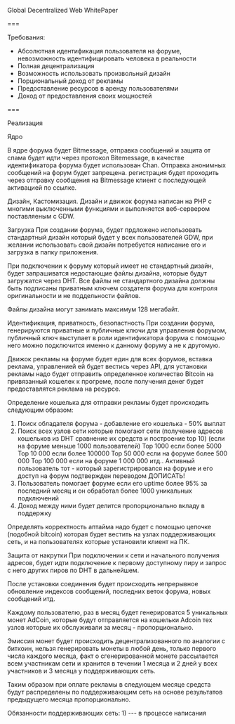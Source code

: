 Global Decentralized Web WhitePaper

===

Требования:
- Абсолютная идентификация пользователя на форуме, невозможность идентифицировать человека в реальности 
- Полная децентрализация
- Возможность использовать произвольный дизайн
- Порциональный доход от рекламы
- Предоставление ресурсов в аренду пользователями
- Доход от предоставления своих мощностей

===

Реализация

Ядро

В ядре форума будет Bitmessage, отправка сообщений и защита от спама будет идти через протокол Bitemessage, в качестве идентификатора форума будет использован Chan.
Отправка анонимных сообщений на форум будет запрещена. регистрация будет проходить через отправку сообщения на Bitmessage клиент с последующей активацией по ссылке.

Дизайн, Кастомизация.
Дизайн и движок форума написан на PHP с многими выключенными функциями и выполняется веб-сервером поставляеным с GDW.

Загрузка
При создании форума, будет прдложено использовать стандартный дизайн который будет у всех пользователей GDW, при желании использовать свой дизайн потребуется написание его и загрузка в папку приложения.

При подключении к форуму который имеет не стандартный дизайн, будет запрашиватся недостающие файлы дизайна, которые будут загружатся через DHT. 
Все файлы не стандартного дизайна должны быть подписаны приватным ключем создателя форума для контроля оригинальности и не поддельности файлов.

Файлы дизайна могут занимать максимум 128 мегабайт.

Идентификация, приватность, безопастность
При создании форума, генерируются приватные и публичные ключи для управления форумом, публичный ключ выступает в роли идентификатора форума с помощью него можно подключится именно к данному форуму а не к другомую.

Движок рекламы на форуме будет един для всех форумов, вставка реклама, управленией ей будет вестись через API, для установки рекламы надо будет отправить определенное количество Bitcoin на привязанный кошелек к прогреме, после получения денег будет предоставлятся реклама на ресурсе.

Определение кошелька для отправки рекламы будет происходить следующим образом:
1) Поиск обладателя форума - добавление его кошелька - 50% выплат
2) Поиск всех узлов сети которые помогают сети (получение адресов кошельков из DHT сравнение их средств и построение top 10) (если на форуме меньше 1000 пользователей)
Top 1000 если более 5000
Top 10 000 если более 100000
Top 50 000 если на форуме более 500 000
Top 100 000 если на форуме 1 000 000
итд.. Активный пользователь тот - который зарегистрировался на форуме и его доступ на форум подтвержден переводом ДОПИСАТЬ!
3) Пользователь помогает форуме если его uptime более 95% за последний месяц и он обработал более 1000 уникальных подключений
4) Доход между ними будет делится пропорционально вкладу в поддержку

Определять корректность аптайма надо будет с помощью цепочке (подобной bitcoin) которая будет вестить на узлах поддерживающих сеть, и на пользователях которые установили клиент на ПК.

Защита от накрутки
При подключении к сети и начального получения адресов, будет идти подключение к первому доступному пиру и запрос с него других пиров по DHT в дальнейшем.

После установки соединения будет происходить непрерывное обновление индексов сообщений, последних веток форума, новых сообщений итд. 

Каждому пользователю, раз в месяц будет генерироватся 5 уникальных монет AdCoin, которые будут отправляется на кошельки Adcoin тех узлов которые их обслуживали за месяц - пропорционально.

Эмиссия монет будет происходить децентрализованного по аналогии с биткоин, нельзя генерировать монеты в любой день, только первого числа каждого месяца, факт о сгенерированной монете рассылается всем участникам сети и хранится в течении 1 месяца и 2 дней у всех участников и 3 месяца у поддерживающих сеть.

Таким образом при оплате рекламы в следующем месяце средста будут распределены по поддерживающим сеть на основе результатов предыдущего месяца пропорционально.

Обязанности поддерживающих сеть:
1)
--- в процессе написания